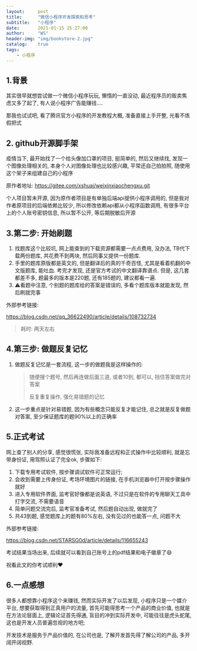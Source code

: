 ```yaml
---
layout:     post
title:      "微信小程序开发探索和思考"
subtitle:   "小程序"
date:       2021-01-15 15:27:00
author:     "WS"
header-img: "img/bookstore-2.jpg"
catalog:    true
tags:
    - 小程序
---
```


## 1.背景

  其实很早就想尝试做一个微信小程序玩玩, 懒惰的一直没动, 最近程序员的贩卖焦虑又多了起了, 有人说小程序广告能赚钱....

  那我也试试吧, 看了腾讯官方小程序的开发教程大概, 准备直接上手开整, 光看不炼假把式

## 2. github开源脚手架

  疫情当下, 最开始找了一个给头像加口罩的项目, 挺简单的, 然后又继续找, 发现一个图像处理相关的, 本身个人对图像处理也比较感兴趣, 平常还自己拍拍照, 随使用这个架子来组建自己的小程序

  原作者地址: https://gitee.com/xshuai/weixinxiaochengxu.git

  个人项目暂未开源, 因为原作者项目是有单独后端api提供小程序调用的, 但是我对作者原项目的后端依赖比较少, 所以修改依赖api都从小程序函数调用, 有很多平台上的个人账号密钥信息, 所以暂不公开, 等后期脱敏后开源

## 3.第二步: 开始刷题

1. 找题库这个比较坑, 网上能查到的下载资源都需要一点点费用, 没办法, TB代下载两份题库, 共花费不到两块, 然后同事又提供一份题库.
2. 手里的题库原版都是英文的, 但是翻译后的真的千奇百怪, 尤其是看着机翻的中文版题库, 能吐血. 考完才发现, 还是官方考试的中文翻译靠谱点. 但是, 这几套都差不多, 题最多的版本是220题, 还有185题的, 建议都看一遍.
3. ⚠️看题中注意, 个别题的题库给的答案是错误的, 多看个题库版本就能发现, 然后刷就完事

外部参考链接:

 https://blog.csdn.net/qq_36622490/article/details/108732734

> 耗时: 两天左右

## 4.第三步: 做题反复记忆

1. 做题反复记忆是一套流程, 这一步的做题我是这样操作的:

   > 随便搜个题号, 然后再连做后面三道, 或者10到, 都可以, 挡住答案做完对答案
   >
   > 反复重复操作, 强化易错题的记忆

2. 这一步重点是针对易错题, 因为有些概念只能反复才能记住, 总之就是反复做题对答案, 至少保证题库的题90%以上的正确率

## 5.正式考试

网上查了别人的分享, 感觉很慌张, 实际我准备远程和正式操作中比较顺利, 就是忘带身份证, 用驾照认证了完全ok, 步骤如下:

1. 下载专用考试软件, 按步骤调试软件可正常运行;
2. 会收到需要上传身份证, 考场环境图片的链接, 在手机浏览器中打开按步骤操作就好
3. 进入专用软件界面, 监考官好像都是说英语, 不过只是在软件的专用聊天工具中打字交流, 不需要语音
4. 简单问题交流完后, 监考官准备考试, 然后题自动出现, 做就完了
5. 共43到题, 感觉题库上的题有80%左右, 没有见过的也能答一点, 问题不大

外部参考链接:

 https://blog.csdn.net/STARSG0d/article/details/116655243

考试结果当场出来, 后续就可以看到自己账号上的pdf结果和电子徽章了😄

祝看此文的你考试顺利❤️

## 6.一点感想

  很多人都想靠小程序这个来赚钱, 然而实际开发了以后发现, 小程序只是一个媒介平台, 想要获取得到正真用户的流量, 首先可能得思考一个产品的商业价值, 也就是在方法论层面上, 逻辑论证首先得通, 盲目的冲到实际开发中, 可能往往是虎头蛇尾, 这也是开发人员普遍忽视的地方吧;

  开发技术是服务于产品价值的, 在公司也是, 了解开发首先得了解公司的产品, 多开阔开阔视野.
